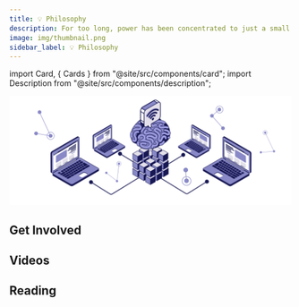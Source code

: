 ```yaml
---
title: 💡 Philosophy
description: For too long, power has been concentrated to just a small part of the world's population. The internet has the power to fix this, but not the way it's been built so far.
image: img/thumbnail.png
sidebar_label: 💡 Philosophy
---
```


import Card, { Cards } from "@site/src/components/card";
import Description from "@site/src/components/description";

![img alt](img/Philosophy.svg)

<Description
  text="For too long, power has been concentrated to just a small part of the world's
  population. The internet has the power to fix this, but not the way it's been
  built so far. We're here to change that."
/>

## Get Involved

<Cards>
  <Card
    title="<p><strong>Join the Discord</strong></p>"
    description=" <p>Koii's discord is where the community comes to discuss new ideas and recent updates.</p>"
    link="https://discord.gg/koii"
    linkText="Sign in Here"
    svgName="discord"
    cardPerRow="3"
  />
  <Card
    title="<p><strong>Read Community Posts</strong></p>"
    description="<p>The Peeranha forums provide a place for long term answers and lasting discussions.</p>"
    link="https://peeranha.io/feed/6"
    linkText="Check it Out"
    svgName="peeranha"
    cardPerRow="3"
  />
  <Card
    title="<p><strong>Follow Koii on Twitter</strong></p>"
    description=" <p>Join us on Twitter to stay tuned on ecosystem updates, and what people are saying daily.</p>"
    link="https://twitter.com/KoiiNetwork?"
    linkText="See Recent Posts"
    svgName="twitter"
    cardPerRow="3"
  />
</Cards>

## Videos

<Cards>
  <Card
    title="<p>DecentralCon Miami Talk</p>"
    link="https://www.youtube.com/watch?v=QCcGpw2j34Q&t=94s"
    linkText="Watch Video"
    svgName="decentralConVideo"
    cardPerRow="3"
  />
  <Card
    title="<p>To smart contract & beyond- a brief history of decentralization</p>"
    link="https://www.youtube.com/watch?v=4PMFIlujv3Y&t=612s&ab_channel=TheDAOist"
    linkText="Watch Video"
    svgName="decentralizationVideo"
    cardPerRow="3"
  />
  <Card
    title="<p>Internet could be owned by people</p>"
    link="https://youtu.be/zoxAW6R9NEM"
    linkText="Watch Video"
    svgName="internetVideo"
    cardPerRow="3"
  />
  <Card
    title="<p>User Governance of Social Media Platforms</p>"
    link="https://www.youtube.com/watch?v=dc_vaBvUMHE&ab_channel=KoiiNetwork"
    linkText="Watch Video"
    svgName="userGovernanceVideo"
    cardPerRow="3"
  />
  <Card
    title="<p>Koii's Decentralized Protocol</p>"
    link="	https://www.youtube.com/watch?v=Q5iHzjwj_ko&ab_channel=Cardstack"
    linkText="Watch Video"
    svgName="protocolVideo"
    cardPerRow="3"
  />
  <Card
    title="<p>CARP at Compute Over Data Summit in Lisbon</p>"
    link="https://www.youtube.com/watch?v=mEzo0xRXh68"
    linkText="Watch Video"
    svgName="carpVideo"
    cardPerRow="3"
  />
</Cards>

## Reading

<Cards>
  <Card
    title="<p><strong>CARP</strong></p>"
    description=" <p>Koii is a reputation-based community. We believe in accountability, trust, and most of all, fairness for every community member.</p>"
    link="/develop/designing-tasks/using-reputation"
    svgName="carp"
    cardPerRow="2"
  />
  <Card
    title="<p><strong>Gradual Consensus</strong></p>"
    description="<p>Nothing happens immediately - Koii combines instant transaction speeds for payments with slow and steady verification of information over time.</p>"
    link="/develop/koii-task-101/what-are-tasks/gradual-consensus"
    svgName="consensus"
    cardPerRow="2"
  />
</Cards>
